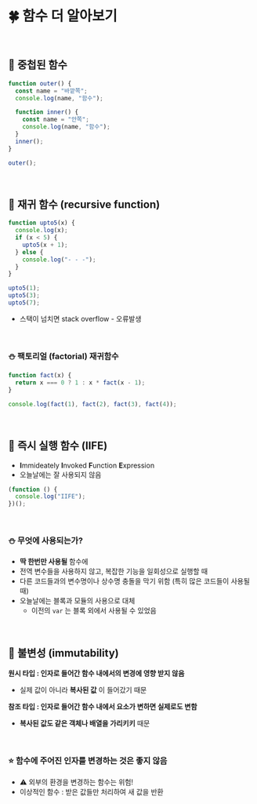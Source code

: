 # 🍀 함수 더 알아보기

<br>

## 🧸 중첩된 함수

```javascript
function outer() {
  const name = "바깥쪽";
  console.log(name, "함수");

  function inner() {
    const name = "안쪽";
    console.log(name, "함수");
  }
  inner();
}

outer();
```

<br>

## 🧸 재귀 함수 (recursive function)

```javascript
function upto5(x) {
  console.log(x);
  if (x < 5) {
    upto5(x + 1);
  } else {
    console.log("- - -");
  }
}

upto5(1);
upto5(3);
upto5(7);
```

- 스택이 넘치면 stack overflow - 오류발생

<br>

### ⛄ 팩토리얼 (factorial) 재귀함수

```javascript
function fact(x) {
  return x === 0 ? 1 : x * fact(x - 1);
}

console.log(fact(1), fact(2), fact(3), fact(4));
```

<br>

## 🧸 즉시 실행 함수 (IIFE)

- **I**mmideately **I**nvoked **F**unction **E**xpression
- 오늘날에는 잘 사용되지 않음

```javascript
(function () {
  console.log("IIFE");
})();
```

<br>

### ⛄ 무엇에 사용되는가?

- **딱 한번만 사용될** 함수에
- 전역 변수들을 사용하지 않고, 복잡한 기능을 일회성으로 실행할 때
- 다른 코드들과의 변수명이나 상수명 충돌을 막기 위함 (특히 많은 코드들이 사용될 때)
- 오늘날에는 블록과 모듈의 사용으로 대체
  - 이전의 `var` 는 블록 외에서 사용될 수 있었음

<br>

## 🧸 불변성 (immutability)

**원시 타입 : 인자로 들어간 함수 내에서의 변경에 영향 받지 않음**

- 실제 값이 아니라 **복사된 값** 이 들어갔기 때문

**참조 타입 : 인자로 들어간 함수 내에서 요소가 변하면 실제로도 변함**

- **복사된 값도 같은 객체나 배열을 가리키키** 때문

<br>

### ⭐ 함수에 주어진 인자를 변경하는 것은 좋지 않음

- ⚠️ 외부의 환경을 변경하는 함수는 위험!
- 이상적인 함수 : 받은 값들만 처리하여 새 값을 반환
